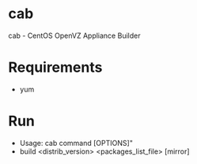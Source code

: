 cab
===============

cab - CentOS OpenVZ Appliance Builder

Requirements
===
 * yum

Run
===
 * 	Usage:  cab command [OPTIONS]"
 *	build <distrib> <distrib_version> <arch> <packages_list_file> [mirror]